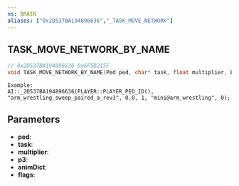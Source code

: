 ```yaml
---
ns: BRAIN
aliases: ["0x2D537BA194896636","_TASK_MOVE_NETWORK"]
---
```

## TASK_MOVE_NETWORK_BY_NAME

```c
// 0x2D537BA194896636 0x6F5D215F
void TASK_MOVE_NETWORK_BY_NAME(Ped ped, char* task, float multiplier, BOOL p3, char* animDict, int flags);
```

```
Example:  
AI::_2D537BA194896636(PLAYER::PLAYER_PED_ID(), "arm_wrestling_sweep_paired_a_rev3", 0.0, 1, "mini@arm_wrestling", 0);  
```

## Parameters
* **ped**: 
* **task**: 
* **multiplier**: 
* **p3**: 
* **animDict**: 
* **flags**: 

